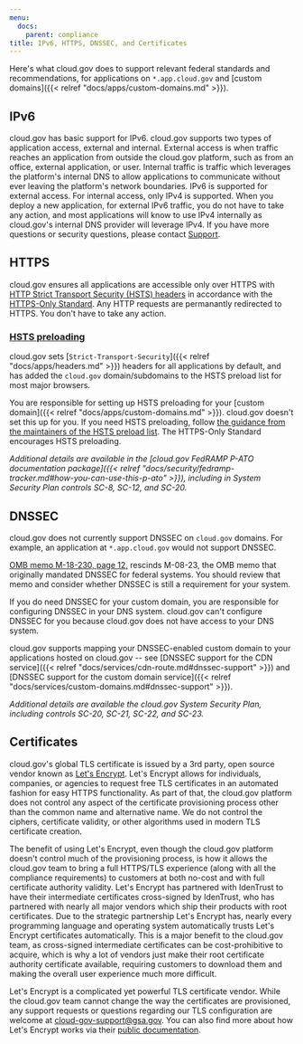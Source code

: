 ```yaml
---
menu:
  docs:
    parent: compliance
title: IPv6, HTTPS, DNSSEC, and Certificates
---
```


Here's what cloud.gov does to support relevant federal standards and recommendations, for applications on `*.app.cloud.gov` and [custom domains]({{< relref "docs/apps/custom-domains.md" >}}).

## IPv6

cloud.gov has basic support for IPv6. cloud.gov supports two types of application access, external and internal. External access is when traffic reaches an application from outside the cloud.gov platform, such as from an office, external application, or user. Internal traffic is traffic which leverages the platform's internal DNS to allow applications to communicate without ever leaving the platform's network boundaries. IPv6 is supported for external access. For internal access, only IPv4 is supported. When you deploy a new application, for external IPv6 traffic, you do not have to take any action, and most applications will know to use IPv4 internally as cloud.gov's internal DNS provider will leverage IPv4. If you have more questions or security questions, please contact [Support](mailto:cloud-gov-support@gsa.gov).

## HTTPS

cloud.gov ensures all applications are accessible only over HTTPS with [HTTP Strict Transport Security (HSTS) headers](https://https.cio.gov/hsts/) in accordance with the [HTTPS-Only Standard](https://https.cio.gov/). Any HTTP requests are permanantly redirected to HTTPS. You don't have to take any action.

### [HSTS preloading](https://https.cio.gov/guide/#options-for-hsts-compliance)

cloud.gov sets [`Strict-Transport-Security`]({{< relref "docs/apps/headers.md" >}}) headers for all applications by default, and has added the `cloud.gov` domain/subdomains to the HSTS preload list for most major browsers.

You are responsible for setting up HSTS preloading for your [custom domain]({{< relref "docs/apps/custom-domains.md" >}}). cloud.gov doesn't set this up for you. If you need HSTS preloading, follow [the guidance from the maintainers of the HSTS preload list](https://hstspreload.org/#opt-in). The HTTPS-Only Standard encourages HSTS preloading.

*Additional details are available in the [cloud.gov FedRAMP P-ATO documentation package]({{< relref "docs/security/fedramp-tracker.md#how-you-can-use-this-p-ato" >}}), including in System Security Plan controls SC-8, SC-12, and SC-20.*

## DNSSEC

cloud.gov does not currently support DNSSEC on `cloud.gov` domains. For example, an application at `*.app.cloud.gov` would not support DNSSEC.

[OMB memo M-18-230, page 12,](https://www.whitehouse.gov/wp-content/uploads/2018/08/M-18-23.pdf) rescinds M-08-23, the OMB memo that originally mandated DNSSEC for federal systems. You should review that memo and consider whether DNSSEC is still a requirement for your system.

If you do need DNSSEC for your custom domain, you are responsible for configuring DNSSEC in your DNS system. cloud.gov can't configure DNSSEC for you because cloud.gov does not have access to your DNS system. 

cloud.gov supports mapping your DNSSEC-enabled custom domain to your applications hosted on cloud.gov -- see [DNSSEC support for the CDN service]({{< relref "docs/services/cdn-route.md#dnssec-support" >}}) and [DNSSEC support for the custom domain service]({{< relref "docs/services/custom-domains.md#dnssec-support" >}}).

*Additional details are available the cloud.gov System Security Plan, including controls SC-20, SC-21, SC-22, and SC-23.*

## Certificates

cloud.gov's global TLS certificate is issued by a 3rd party, open source vendor known as [Let's Encrypt](https://letsencrypt.org/). Let's Encrypt allows for individuals, companies, or agencies to request free TLS certificates in an automated fashion for easy HTTPS functionality. As part of that, the cloud.gov platform does not control any aspect of the certificate provisioning process other than the common name and alternative name. We do not control the ciphers, certificate validity, or other algorithms used in modern TLS certificate creation.

The benefit of using Let's Encrypt, even though the cloud.gov platform doesn't control much of the provisioning process, is how it allows the cloud.gov team to bring a full HTTPS/TLS experience (along with all the compliance requirements) to customers at both no-cost and with full certificate authority validity. Let's Encrypt has partnered with IdenTrust to have their intermediate certificates cross-signed by IdenTrust, who has partnered with nearly all major vendors which ship their products with root certificates. Due to the strategic partnership Let's Encrypt has, nearly every programming language and operating system automatically trusts Let's Encrypt certificates automatically. This is a major benefit to the cloud.gov team, as cross-signed intermediate certificates can be cost-prohibitive to acquire, which is why a lot of vendors just make their root certificate authority certificate available, requiring customers to download them and making the overall user experience much more difficult.

Let's Encrypt is a complicated yet powerful TLS certificate vendor. While the cloud.gov team cannot change the way the certificates are provisioned, any support requests or questions regarding our TLS configuration are welcome at [cloud-gov-support@gsa.gov](mailto:cloud-gov-support@gsa.gov?subject=TLS%20Certificate%20Questions). You can also find more about how Let's Encrypt works via their [public documentation](https://letsencrypt.org/docs/).
